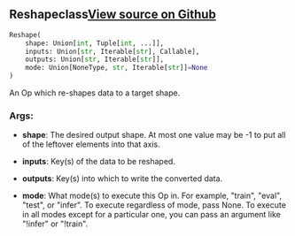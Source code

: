 ## Reshape<span class="tag">class</span><a class="sourcelink" href=https://github.com/fastestimator/fastestimator/blob/r1.0/fastestimator/op/numpyop/univariate/reshape.py/#L22-L47>View source on Github</a>
```python
Reshape(
	shape: Union[int, Tuple[int, ...]],
	inputs: Union[str, Iterable[str], Callable],
	outputs: Union[str, Iterable[str]],
	mode: Union[NoneType, str, Iterable[str]]=None
)
```
An Op which re-shapes data to a target shape.


<h3>Args:</h3>


* **shape**: The desired output shape. At most one value may be -1 to put all of the leftover elements into that axis.

* **inputs**: Key(s) of the data to be reshaped.

* **outputs**: Key(s) into which to write the converted data.

* **mode**: What mode(s) to execute this Op in. For example, "train", "eval", "test", or "infer". To execute regardless of mode, pass None. To execute in all modes except for a particular one, you can pass an argument like "!infer" or "!train".

